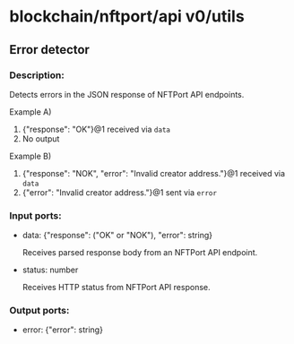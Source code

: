 # blockchain/nftport/api v0/utils

## Error detector

### Description:
Detects errors in the JSON response of NFTPort API endpoints.

Example A)
1. {"response": "OK"}@1 received via `data`
2. No output

Example B)
1. {"response": "NOK", "error": "Invalid creator address."}@1 received via `data`
2. {"error": "Invalid creator address."}@1 sent via `error`

### Input ports: 
* data: {"response": ("OK" or "NOK"), "error": string}

    Receives parsed response body from an NFTPort API endpoint.


* status: number

    Receives HTTP status from NFTPort API response.


### Output ports: 
* error: {"error": string}

